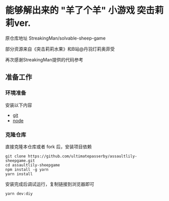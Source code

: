 # 能够解出来的 "羊了个羊" 小游戏 突击莉莉ver.

原仓库地址
StreakingMan/solvable-sheep-game

部分资源来自《突击莉莉水果》和B站@丹羽灯莉奥菲受

再次感谢StreakingMan提供的代码参考

## 准备工作

### 环境准备

安装以下内容

-   [git](https://git-scm.com/)
-   [node](https://nodejs.org/en/)

### 克隆仓库

直接克隆本仓库或者 fork 后，安装项目依赖

```shell
git clone https://github.com/ultimatepasserby/assaultlily-sheepgame.git
cd assaultlily-sheepgame
npm install -g yarn
yarn install
```
安装完成后调试运行，复制链接到浏览器即可

```shell
yarn dev:diy
```
